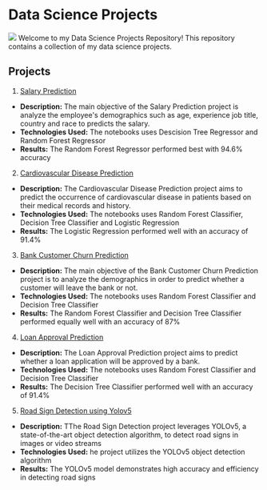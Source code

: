 # Data Science Projects
![](https://lh3.googleusercontent.com/yuUrDV2DAtBRvItHZ2FvXMkPbHR5NEt4kXbpp8dgK-r9jI9-irP19GJb2CvdBRYmy41KG4BxFu2Hod9GzdgGc46iYmm7As4bNNsc-JP7vYwY8d1BzHgZdvKR7H4xtLM20zR9gn0PJE-nQU0navp9Xh0pHc3Cp-CjYUENN7dWZ3NJiw8CiHFEJn7Mc0ul_A)
Welcome to my Data Science Projects Repository! This repository contains a collection of my data science projects.

## Projects

1. [Salary Prediction](https://github.com/popifreshmgf/Data-Science-Projects/tree/main/Salary%20Prediction) 
- **Description:** The main objective of the Salary Prediction project is analyze the employee's demographics such as  age, experience job title, country and race to predicts the salary.
- **Technologies Used:** The notebooks uses Descision Tree Regressor and Random Forest Regressor
- **Results:** The Random Forest Regressor performed best with 94.6% accuracy
2. [Cardiovascular Disease Prediction](https://github.com/popifreshmgf/Data-Science-Projects/tree/main/Cardiovascular%20Disease)
- **Description:** The Cardiovascular Disease Prediction project aims to predict the occurrence of cardiovascular disease in patients based on their medical records and history.
- **Technologies Used:** The notebooks uses Random Forest Classifier, Decision Tree Classifier and Logistic Regression
- **Results:** The Logistic Regression performed well with an accuracy of 91.4%
3. [Bank Customer Churn Prediction](https://github.com/popifreshmgf/Data-Science-Projects/tree/main/Customer%20Churn)
- **Description:** The main objective of the Bank Customer Churn Prediction project is to analyze the demographics  in order to predict whether a customer will leave the bank or not.
- **Technologies Used:** The notebooks uses Random Forest Classifier and Decision Tree Classifier
- **Results:** The Random Forest Classifier and Decision Tree Classifier performed equally well with an accuracy of 87%
4. [Loan Approval Prediction](https://github.com/popifreshmgf/Data-Science-Projects/tree/main/Loan%20Approval)
- **Description:** The Loan Approval Prediction project aims to predict whether a loan application will be approved by a bank.
- **Technologies Used:** The notebooks uses Random Forest Classifier and Decision Tree Classifier
- **Results:** The Decision Tree Classifier performed well with an accuracy of 91.4%
  
5. [Road Sign Detection using Yolov5](https://github.com/Mario-GF/Data-Science-Projects/blob/main/RoadSign/road-sign-detection-yolov5.ipynb)
- **Description:** TThe Road Sign Detection project leverages YOLOv5, a state-of-the-art object detection algorithm, to detect road signs in images or video streams
- **Technologies Used:** he project utilizes the YOLOv5 object detection algorithm
- **Results:** The YOLOv5 model demonstrates high accuracy and efficiency in detecting road signs
